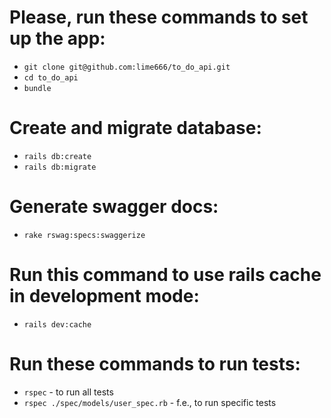 # Please, run these commands to set up the app:

* `git clone git@github.com:lime666/to_do_api.git`
* `cd to_do_api`
* `bundle`

# Create and migrate database:

* `rails db:create`
* `rails db:migrate`

# Generate swagger docs:

* `rake rswag:specs:swaggerize`

# Run this command to use rails cache in development mode:

* `rails dev:cache`

# Run these commands to run tests:

* `rspec` - to run all tests
* `rspec ./spec/models/user_spec.rb` - f.e., to run specific tests
